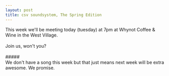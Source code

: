 ```yaml
---
layout: post
title: csv soundsystem, The Spring Edition
---
```


This week we'll be meeting today (tuesday) at 7pm at Whynot Coffee & Wine in the West Village.<br/>
<br/>
Join us, won't you?<br/>
<br/>
#####<br/>
We don't have a song this week but that just means next week will be extra awesome. We promise.